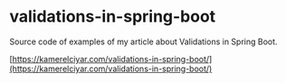 # validations-in-spring-boot

Source code of examples of my article about Validations in Spring Boot.

[https://kamerelciyar.com/validations-in-spring-boot/](https://kamerelciyar.com/validations-in-spring-boot/)
